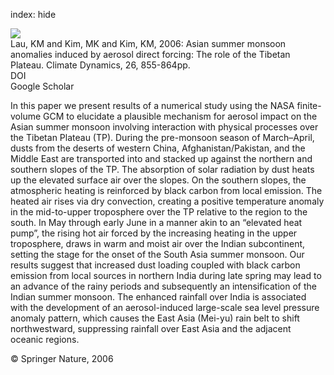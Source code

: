 index: hide

<div class="Citation">
    <div class="Citation-thumb CitationThumb-linked"  data-href="https://doi.org/10.1007/s00382-006-0114-z">
      <img src="https://static.claimspace.cloud/climate-study-static/refs/thumbs/12/Lau_et_al_2006-thumb.png" />
    </div>

  <div class="Citation-body">
    <div class="Citation-text">Lau, KM and Kim, MK and Kim, KM, 2006: Asian summer monsoon anomalies induced by aerosol direct forcing: The role of the Tibetan Plateau. <span class="Article-journal">Climate Dynamics, </span><span class="Article-volume">26, </span>855-864pp.</div>
    <div class="Citation-links">
      <div class="CitationLink" data-href="https://doi.org/10.1007/s00382-006-0114-z">
        <div class="CitationLink-icon CitationLink-Doi"></div>
        <div class="CitationLink-text">DOI</div>
      </div>
      <div class="CitationLink" data-href="https://scholar.google.com/scholar?q=10.1007/s00382-006-0114-z">
        <div class="CitationLink-icon CitationLink-Scholar"></div>
        <div class="CitationLink-text">Google Scholar</div>
      </div>
    </div>
  </div>
</div>

In this paper we present results of a numerical study using the NASA finite-volume GCM to elucidate a plausible mechanism for aerosol impact on the Asian summer monsoon involving interaction with physical processes over the Tibetan Plateau (TP). During the pre-monsoon season of March–April, dusts from the deserts of western China, Afghanistan/Pakistan, and the Middle East are transported into and stacked up against the northern and southern slopes of the TP. The absorption of solar radiation by dust heats up the elevated surface air over the slopes. On the southern slopes, the atmospheric heating is reinforced by black carbon from local emission. The heated air rises via dry convection, creating a positive temperature anomaly in the mid-to-upper troposphere over the TP relative to the region to the south. In May through early June in a manner akin to an “elevated heat pump”, the rising hot air forced by the increasing heating in the upper troposphere, draws in warm and moist air over the Indian subcontinent, setting the stage for the onset of the South Asia summer monsoon. Our results suggest that increased dust loading coupled with black carbon emission from local sources in northern India during late spring may lead to an advance of the rainy periods and subsequently an intensification of the Indian summer monsoon. The enhanced rainfall over India is associated with the development of an aerosol-induced large-scale sea level pressure anomaly pattern, which causes the East Asia (Mei-yu) rain belt to shift northwestward, suppressing rainfall over East Asia and the adjacent oceanic regions.

<div class="Citation-copy">
&copy; Springer Nature, 2006
</div>